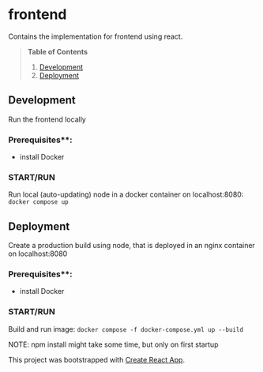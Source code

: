 # frontend
Contains the implementation for frontend using react.

>**Table of Contents**
>  1. [Development](#development) </br>
>  2. [Deployment](#deployment) </br>


## Development

Run the frontend locally

### Prerequisites**:
- install Docker

### START/RUN
Run local (auto-updating) node in a docker container on localhost:8080:
`docker compose up`

## Deployment

Create a production build using node, that is deployed in an nginx container on localhost:8080

### Prerequisites**:
- install Docker

### START/RUN
Build and run image:
`docker compose -f docker-compose.yml up --build `

NOTE: npm install might take some time, but only on first startup

This project was bootstrapped with [Create React App](https://github.com/facebook/create-react-app).
